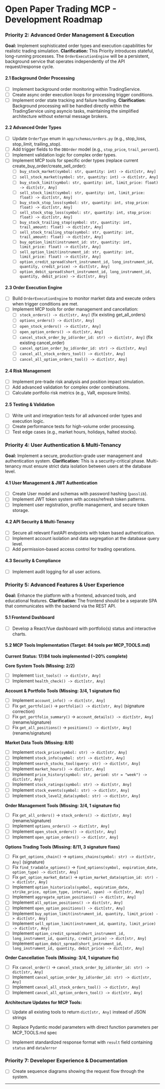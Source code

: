 # Open Paper Trading MCP - Development Roadmap

### Priority 2: Advanced Order Management & Execution
**Goal:** Implement sophisticated order types and execution capabilities for realistic trading simulation.
**Clarification:** This Priority introduces stateful, long-running processes. The `OrderExecutionEngine` will be a persistent, background service that operates independently of the API request/response cycle.

#### 2.1 Background Order Processing
- [ ] Implement background order monitoring within TradingService.
- [ ] Create async order execution loops for processing trigger conditions.
- [ ] Implement order state tracking and failure handling.
**Clarification:** Background processing will be handled directly within the TradingService using asyncio tasks, maintaining the simplified architecture without external message brokers.

#### 2.2 Advanced Order Types
- [ ] Update `OrderType` enum in `app/schemas/orders.py` (e.g., stop_loss, stop_limit, trailing_stop).
- [ ] Add trigger fields to the `DBOrder` model (e.g., `stop_price`, `trail_percent`).
- [ ] Implement validation logic for complex order types.
- [ ] Implement MCP tools for specific order types (replace current create_buy_order/create_sell_order):
    - [ ] `buy_stock_market(symbol: str, quantity: int) -> dict[str, Any]`
    - [ ] `sell_stock_market(symbol: str, quantity: int) -> dict[str, Any]`
    - [ ] `buy_stock_limit(symbol: str, quantity: int, limit_price: float) -> dict[str, Any]`
    - [ ] `sell_stock_limit(symbol: str, quantity: int, limit_price: float) -> dict[str, Any]`
    - [ ] `buy_stock_stop_loss(symbol: str, quantity: int, stop_price: float) -> dict[str, Any]`
    - [ ] `sell_stock_stop_loss(symbol: str, quantity: int, stop_price: float) -> dict[str, Any]`
    - [ ] `buy_stock_trailing_stop(symbol: str, quantity: int, trail_amount: float) -> dict[str, Any]`
    - [ ] `sell_stock_trailing_stop(symbol: str, quantity: int, trail_amount: float) -> dict[str, Any]`
    - [ ] `buy_option_limit(instrument_id: str, quantity: int, limit_price: float) -> dict[str, Any]`
    - [ ] `sell_option_limit(instrument_id: str, quantity: int, limit_price: float) -> dict[str, Any]`
    - [ ] `option_credit_spread(short_instrument_id, long_instrument_id, quantity, credit_price) -> dict[str, Any]`
    - [ ] `option_debit_spread(short_instrument_id, long_instrument_id, quantity, debit_price) -> dict[str, Any]`

#### 2.3 Order Execution Engine
- [ ] Build `OrderExecutionEngine` to monitor market data and execute orders when trigger conditions are met.
- [ ] Implement MCP tools for order management and cancellation:
    - [ ] `stock_orders() -> dict[str, Any]` (fix existing get_all_orders)
    - [ ] `options_orders() -> dict[str, Any]` 
    - [ ] `open_stock_orders() -> dict[str, Any]`
    - [ ] `open_option_orders() -> dict[str, Any]`
    - [ ] `cancel_stock_order_by_id(order_id: str) -> dict[str, Any]` (fix existing cancel_order)
    - [ ] `cancel_option_order_by_id(order_id: str) -> dict[str, Any]`
    - [ ] `cancel_all_stock_orders_tool() -> dict[str, Any]` 
    - [ ] `cancel_all_option_orders_tool() -> dict[str, Any]`

#### 2.4 Risk Management
- [ ] Implement pre-trade risk analysis and position impact simulation.
- [ ] Add advanced validation for complex order combinations.
- [ ] Calculate portfolio risk metrics (e.g., VaR, exposure limits).

#### 2.5 Testing & Validation
- [ ] Write unit and integration tests for all advanced order types and execution logic.
- [ ] Create performance tests for high-volume order processing.
- [ ] Test edge cases (e.g., market hours, holidays, halted stocks).

### Priority 4: User Authentication & Multi-Tenancy
**Goal:** Implement a secure, production-grade user management and authentication system.
**Clarification:** This is a security-critical phase. Multi-tenancy must ensure strict data isolation between users at the database level.

#### 4.1 User Management & JWT Authentication
- [ ] Create User model and schemas with password hashing (`passlib`).
- [ ] Implement JWT token system with access/refresh token patterns.
- [ ] Implement user registration, profile management, and secure token storage.

#### 4.2 API Security & Multi-Tenancy
- [ ] Secure all relevant FastAPI endpoints with token based authentication.
- [ ] Implement account isolation and data segregation at the database query level.
- [ ] Add permission-based access control for trading operations.

#### 4.3 Security & Compliance
- [ ] Implement audit logging for all user actions.

### Priority 5: Advanced Features & User Experience
**Goal:** Enhance the platform with a frontend, advanced tools, and educational features.
**Clarification:** The frontend should be a separate SPA that communicates with the backend via the REST API.

#### 5.1 Frontend Dashboard
- [ ] Develop a React/Vue dashboard with portfolio(s) status and interactive charts.

#### 5.2 MCP Tools Implementation (Target: 84 tools per MCP_TOOLS.md)
**Current Status: 17/84 tools implemented (~20% complete)**

**Core System Tools (Missing: 2/2)**
- [ ] Implement `list_tools() -> dict[str, Any]`
- [ ] Implement `health_check() -> dict[str, Any]`

**Account & Portfolio Tools (Missing: 3/4, 1 signature fix)**
- [ ] Implement `account_info() -> dict[str, Any]`
- [ ] Fix `get_portfolio()` → `portfolio() -> dict[str, Any]` (signature correction)
- [ ] Fix `get_portfolio_summary()` → `account_details() -> dict[str, Any]` (rename/signature)
- [ ] Fix `get_all_positions()` → `positions() -> dict[str, Any]` (rename/signature)

**Market Data Tools (Missing: 8/8)**
- [ ] Implement `stock_price(symbol: str) -> dict[str, Any]`
- [ ] Implement `stock_info(symbol: str) -> dict[str, Any]`
- [ ] Implement `search_stocks_tool(query: str) -> dict[str, Any]`
- [ ] Implement `market_hours() -> dict[str, Any]`
- [ ] Implement `price_history(symbol: str, period: str = "week") -> dict[str, Any]`
- [ ] Implement `stock_ratings(symbol: str) -> dict[str, Any]`
- [ ] Implement `stock_events(symbol: str) -> dict[str, Any]`
- [ ] Implement `stock_level2_data(symbol: str) -> dict[str, Any]`

**Order Management Tools (Missing: 3/4, 1 signature fix)**
- [ ] Fix `get_all_orders()` → `stock_orders() -> dict[str, Any]` (rename/signature)
- [ ] Implement `options_orders() -> dict[str, Any]`
- [ ] Implement `open_stock_orders() -> dict[str, Any]`
- [ ] Implement `open_option_orders() -> dict[str, Any]`

**Options Trading Tools (Missing: 8/11, 3 signature fixes)**
- [ ] Fix `get_options_chain()` → `options_chains(symbol: str) -> dict[str, Any]` (signature)
- [ ] Fix `find_tradable_options()` → `find_options(symbol, expiration_date, option_type) -> dict[str, Any]`
- [ ] Fix `get_option_market_data()` → `option_market_data(option_id: str) -> dict[str, Any]`
- [ ] Implement `option_historicals(symbol, expiration_date, strike_price, option_type, interval, span) -> dict[str, Any]`
- [ ] Implement `aggregate_option_positions() -> dict[str, Any]`
- [ ] Implement `all_option_positions() -> dict[str, Any]`
- [ ] Implement `open_option_positions() -> dict[str, Any]`
- [ ] Implement `buy_option_limit(instrument_id, quantity, limit_price) -> dict[str, Any]`
- [ ] Implement `sell_option_limit(instrument_id, quantity, limit_price) -> dict[str, Any]`
- [ ] Implement `option_credit_spread(short_instrument_id, long_instrument_id, quantity, credit_price) -> dict[str, Any]`
- [ ] Implement `option_debit_spread(short_instrument_id, long_instrument_id, quantity, debit_price) -> dict[str, Any]`

**Order Cancellation Tools (Missing: 3/4, 1 signature fix)**
- [ ] Fix `cancel_order()` → `cancel_stock_order_by_id(order_id: str) -> dict[str, Any]`
- [ ] Implement `cancel_option_order_by_id(order_id: str) -> dict[str, Any]`
- [ ] Implement `cancel_all_stock_orders_tool() -> dict[str, Any]`
- [ ] Implement `cancel_all_option_orders_tool() -> dict[str, Any]`

**Architecture Updates for MCP Tools:**
- [ ] Update all existing tools to return `dict[str, Any]` instead of JSON strings
- [ ] Replace Pydantic model parameters with direct function parameters per MCP_TOOLS.md spec
- [ ] Implement standardized response format with `result` field containing `status` and `data`/`error`


### Priority 7: Developer Experience & Documentation
- [ ] Create sequence diagrams showing the request flow through the system.

---
